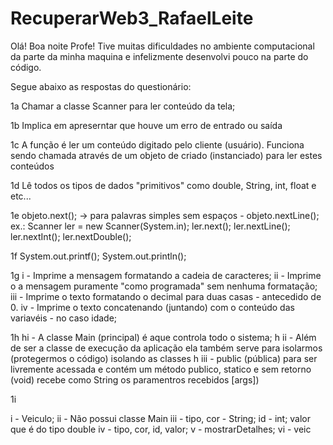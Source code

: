 # RecuperarWeb3_RafaelLeite

Olá!
Boa noite Profe!
Tive muitas dificuldades no ambiente computacional da parte da minha maquina e infelizmente desenvolvi pouco na parte do código. 

Segue abaixo as respostas do questionário:

1a
Chamar a classe Scanner para ler conteúdo da tela;

1b
Implica em apreserntar que houve um erro de entrado ou saída

1c
A função é ler um conteúdo digitado pelo cliente (usuário).
Funciona sendo chamada através de um objeto de criado (instanciado) para ler estes conteúdos

1d 
Lê todos os tipos de dados "primitivos" como double, String, int, float e etc...
 
1e 
objeto.next(); -> para palavras simples sem espaços - objeto.nextLine();
ex.: Scanner ler = new Scanner(System.in);
ler.next();
ler.nextLine();
ler.nextInt();
ler.nextDouble();

1f
System.out.printf();
System.out.println();

1g
i - Imprime a mensagem formatando a cadeia de caracteres;
ii - Imprime o a mensagem puramente "como programada" sem nenhuma formatação;
iii - Imprime o texto formatando o decimal para duas casas - antecedido de 0. 
iv - Imprime o texto concatenando (juntando) com o conteúdo das variavéis - no caso idade;

1h
hi - A classe Main (principal) é aque controla todo o sistema;
h ii - Além de ser a classe de execução da aplicação ela também serve para isolarmos (protegermos o código) isolando as classes 
h iii - public (pública) para ser livremente acessada 
e contém um método publico, statico e sem retorno (void) recebe como String os paramentros recebidos [args])

1i

i - Veiculo;
ii - Não possui classe Main
iii -  tipo, cor - String; id - int; valor que é do tipo double
iv -  tipo, cor, id, valor;
v - mostrarDetalhes;
vi - veic 

